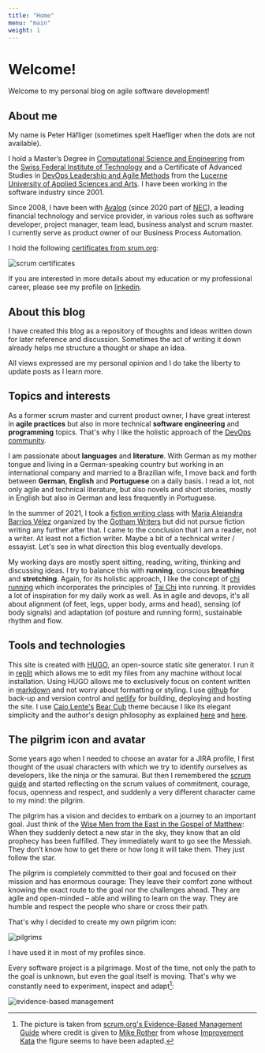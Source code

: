 ```yaml
---
title: "Home"
menu: "main"
weight: 1
---
```


# Welcome!

Welcome to my personal blog on agile software development!

## About me

My name is Peter Häfliger (sometimes spelt Haefliger when the dots are not available).

I hold a Master’s Degree in [Computational Science and Engineering](https://rw.ethz.ch) from the [Swiss Federal Institute of Technology](https://ethz.ch) and a Certificate of Advanced Studies in [DevOps Leadership and Agile Methods](https://www.hslu.ch/en/lucerne-school-of-information-technology/continuing-education/technologies-and-methods/cas-devops-and-cloud-transformation/) from the [Lucerne University of Applied Sciences and Arts](https://www.hslu.ch/en/). I have been working in the software industry since 2001.

Since 2008, I have been with [Avaloq](https://www.avaloq.com) (since 2020 part of [NEC](https://www.nec.com)), a leading financial technology and service provider, in various roles such as software developer, project manager, team lead, business analyst and scrum master. I currently serve as product owner of our Business Process Automation.

I hold the following [certificates from srum.org](https://www.scrum.org/user/628402):

![scrum certificates](/images/scrum_certificates.png)

If you are interested in more details about my education or my professional career, please see my profile on [linkedin](https://www.linkedin.com/in/peter-h%C3%A4fliger-89b107103/). 

## About this blog

I have created this blog as a repository of thoughts and ideas written down for later reference and discussion. Sometimes the act of writing it down already helps me structure a thought or shape an idea.

All views expressed are my personal opinion and I do take the liberty to update posts as I learn more.

## Topics and interests

As a former scrum master and current product owner, I have great interest in **agile practices** but also in more technical **software engineering** and **programming** topics. That's why I like the holistic approach of the [DevOps community](https://www.devopsdays.ch/). 

I am passionate about **languages** and **literature**. With German as my mother tongue and living in a German-speaking country but working in an international company and married to a Brazilian wife, I move back and forth between **German**, **English** and **Portuguese** on a daily basis. I read a lot, not only agile and technical literature, but also novels and short stories, mostly in English but also in German and less frequently in Portuguese. 

In the summer of 2021, I took a [fiction writing class](https://wp.writingclasses.com/courses/fiction-writing-i/) with [Maria Alejandra Barrios Vélez](https://mariaalejandrabarriosvelez.com/) organized by the [Gotham Writers](https://www.writingclasses.com/) but did not pursue fiction writing any further after that. I came to the conclusion that I am a reader, not a writer. At least not a fiction writer. Maybe a bit of a technical writer / essayist. Let's see in what direction this blog eventually develops.

My working days are mostly spent sitting, reading, writing, thinking and discussing ideas. I try to balance this with **running**, conscious **breathing** and **stretching**. Again, for its holistic approach, I like the concept of [chi running](https://www.runwithconstanza.com/) which incorporates the principles of [Tai Chi](https://en.wikipedia.org/wiki/Tai_chi) into running. It provides a lot of inspiration for my daily work as well. As in agile and devops, it's all about alignment (of feet, legs, upper body, arms and head), sensing (of body signals) and adaptation (of posture and running form), sustainable rhythm and flow.

## Tools and technologies

This site is created with [HUGO](https://gohugo.io/), an open-source static site generator. I run it in [replit](https://replit.com) which allows me to edit my files from any machine without local installation. Using HUGO allows me to exclusively focus on content written in [markdown](https://www.markdownguide.org/getting-started/) and not worry about formatting or styling. I use [github](https://github.com) for back-up and version control and [netlify](https://netlify.com) for building, deploying and hosting the site. I use [Caio Lente's](https://lente.dev/en/) [Bear Cub](https://themes.gohugo.io/themes/hugo-bearcub/) theme because I like its elegant simplicity and the author's design philosophy as explained [here](https://clente.github.io/hugo-bearcub/) and [here](https://lente.dev/en/posts/stone-websites/).

## The pilgrim icon and avatar

Some years ago when I needed to choose an avatar for a JIRA profile, I first thought of the usual characters with which we try to identify ourselves as developers, like the ninja or the samurai. But then I remembered the [scrum guide](https://scrumguides.org/) and started reflecting on the scrum values of commitment, courage, focus, openness and respect, and suddenly a very different character came to my mind: the pilgrim.

The pilgrim has a vision and decides to embark on a journey to an important goal. Just think of the [Wise Men from the East in the Gospel of Matthew](https://www.bibleserver.com/KJV/Matthew2%3A1): When they suddenly detect a new star in the sky, they know that an old prophecy has been fulfilled. They immediately want to go see the Messiah. They don’t know how to get there or how long it will take them. They just follow the star.

The pilgrim is completely committed to their goal and focused on their mission and has enormous courage: They leave their comfort zone without knowing the exact route to the goal nor the challenges ahead. They are agile and open-minded – able and willing to learn on the way. They are humble and respect the people who share or cross their path.

That's why I decided to create my own pilgrim icon:

![pilgrims](/images/3_pilgrims.png)

I have used it in most of my profiles since.

Every software project is a pilgrimage. Most of the time, not only the path to the goal is unknown, but even the goal itself is moving. That's why we constantly need to experiment, inspect and adapt[^1]:

![evidence-based management](/images/evidence_based_management.png)

[^1]: The picture is taken from [scrum.org's Evidence-Based Management Guide](https://www.scrum.org/resources/evidence-based-management-guide) where credit is given to [Mike Rother](http://www-personal.umich.edu/~mrother/Homepage.html) from whose [Improvement Kata](http://www-personal.umich.edu/~mrother/The_Improvement_Kata.html) the figure seems to have been adapted.
